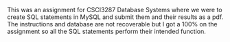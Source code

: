 This was an assignment for CSCI3287 Database Systems where we were to create SQL statements in MySQL and submit them and their results as a pdf. The instructions and database are not recoverable but I got a 100% on the assignment so all the SQL statements perform their intended function.
